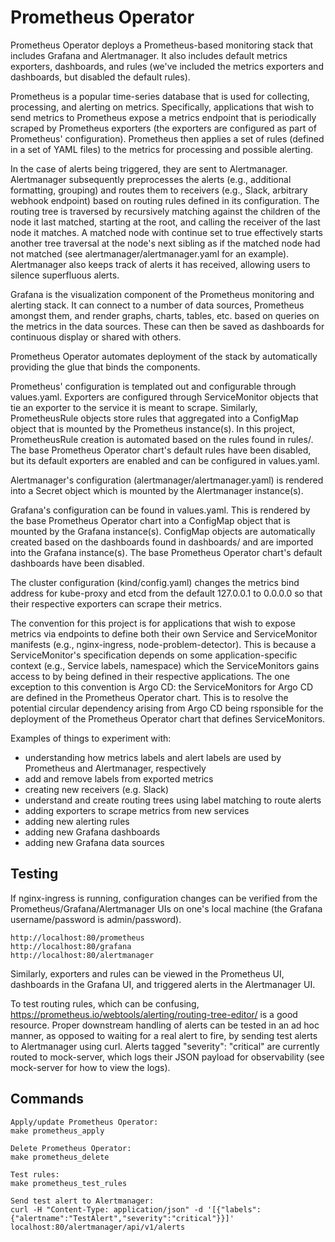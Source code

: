 # Prometheus Operator
Prometheus Operator deploys a Prometheus-based monitoring stack that includes Grafana and Alertmanager. It also includes default metrics exporters, dashboards, and rules (we've included the metrics exporters and dashboards, but disabled the default rules).

Prometheus is a popular time-series database that is used for collecting, processing, and alerting on metrics. Specifically, applications that wish to send metrics to Prometheus expose a metrics endpoint that is periodically scraped by Prometheus exporters (the exporters are configured as part of Prometheus' configuration). Prometheus then applies a set of rules (defined in a set of YAML files) to the metrics for processing and possible alerting.

In the case of alerts being triggered, they are sent to Alertmanager. Alertmanager subsequently preprocesses the alerts (e.g., additional formatting, grouping) and routes them to receivers (e.g., Slack, arbitrary webhook endpoint) based on routing rules defined in its configuration. The routing tree is traversed by recursively matching against the children of the node it last matched, starting at the root, and calling the receiver of the last node it matches. A matched node with continue set to true effectively starts another tree traversal at the node's next sibling as if the matched node had not matched (see alertmanager/alertmanager.yaml for an example). Alertmanager also keeps track of alerts it has received, allowing users to silence superfluous alerts.

Grafana is the visualization component of the Prometheus monitoring and alerting stack. It can connect to a number of data sources, Prometheus amongst them, and render graphs, charts, tables, etc. based on queries on the metrics in the data sources. These can then be saved as dashboards for continuous display or shared with others.

Prometheus Operator automates deployment of the stack by automatically providing the glue that binds the components.

Prometheus' configuration is templated out and configurable through values.yaml. Exporters are configured through ServiceMonitor objects that tie an exporter to the service it is meant to scrape. Similarly, PrometheusRule objects store rules that aggregated into a ConfigMap object that is mounted by the Prometheus instance(s). In this project, PrometheusRule creation is automated based on the rules found in rules/. The base Prometheus Operator chart's default rules have been disabled, but its default exporters are enabled and can be configured in values.yaml.

Alertmanager's configuration (alertmanager/alertmanager.yaml) is rendered into a Secret object which is mounted by the Alertmanager instance(s).

Grafana's configuration can be found in values.yaml. This is rendered by the base Prometheus Operator chart into a ConfigMap object that is mounted by the Grafana instance(s). ConfigMap objects are automatically created based on the dashboards found in dashboards/ and are imported into the Grafana instance(s). The base Prometheus Operator chart's default dashboards have been disabled.

The cluster configuration (kind/config.yaml) changes the metrics bind address for kube-proxy and etcd from the default 127.0.0.1 to 0.0.0.0 so that their respective exporters can scrape their metrics.

The convention for this project is for applications that wish to expose metrics via endpoints to define both their own Service and ServiceMonitor manifests (e.g., nginx-ingress, node-problem-detector). This is because a ServiceMonitor's specification depends on some application-specific context (e.g., Service labels, namespace) which the ServiceMonitors gains access to by being defined in their respective applications. The one exception to this convention is Argo CD: the ServiceMonitors for Argo CD are defined in the Prometheus Operator chart. This is to resolve the potential circular dependency arising from Argo CD being rsponsible for the deployment of the Prometheus Operator chart that defines ServiceMonitors.

Examples of things to experiment with:

- understanding how metrics labels and alert labels are used by Prometheus and Alertmanager, respectively
- add and remove labels from exported metrics
- creating new receivers (e.g. Slack)
- understand and create routing trees using label matching to route alerts
- adding exporters to scrape metrics from new services
- adding new alerting rules
- adding new Grafana dashboards
- adding new Grafana data sources

## Testing
If nginx-ingress is running, configuration changes can be verified from the Prometheus/Grafana/Alertmanager UIs on one's local machine (the Grafana username/password is admin/password).
```
http://localhost:80/prometheus
http://localhost:80/grafana
http://localhost:80/alertmanager
```
Similarly, exporters and rules can be viewed in the Prometheus UI, dashboards in the Grafana UI, and triggered alerts in the Alertmanager UI.

To test routing rules, which can be confusing, https://prometheus.io/webtools/alerting/routing-tree-editor/ is a good resource. Proper downstream handling of alerts can be tested in an ad hoc manner, as opposed to waiting for a real alert to fire, by sending test alerts to Alertmanager using curl. Alerts tagged "severity": "critical" are currently routed to mock-server, which logs their JSON payload for observability (see mock-server for how to view the logs).

## Commands
```
Apply/update Prometheus Operator:
make prometheus_apply

Delete Prometheus Operator:
make prometheus_delete

Test rules:
make prometheus_test_rules

Send test alert to Alertmanager:
curl -H "Content-Type: application/json" -d '[{"labels":{"alertname":"TestAlert","severity":"critical"}}]' localhost:80/alertmanager/api/v1/alerts
```

